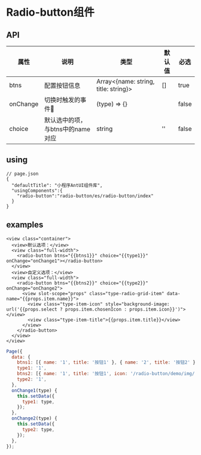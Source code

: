 # Radio-button组件


## API

| 属性 | 说明 | 类型 | 默认值 | 必选 |
|----|----|----|----|----|
| btns | 配置按钮信息 | Array<{name: string, title: string}> | [] | true |
| onChange | 切换时触发的事件 | (type) => {} |  | false |
| choice | 默认选中的项，与btns中的name对应 | string | '' | false |

## using

```
// page.json
{
  "defaultTitle": "小程序AntUI组件库",
  "usingComponents":{
    "radio-button":"radio-button/es/radio-button/index"
  }
}
```

## examples

```axml
<view class="container">
  <view>默认选项：</view>
  <view class="full-width">
    <radio-button btns="{{btns1}}" choice="{{type1}}" onChange="onChange1"></radio-button>
  </view>
  <view>自定义选项：</view>
  <view class="full-width">
    <radio-button btns="{{btns2}}" choice="{{type2}}" onChange="onChange2">
      <view slot-scope="props" class="type-radio-grid-item" data-name="{{props.item.name}}">
        <view class="type-item-icon" style="background-image: url('{{props.select ? props.item.chosenIcon : props.item.icon}}')"></view>
        <view class="type-item-title">{{props.item.title}}</view>
      </view>
    </radio-button>
  </view>
</view>
```

```js
Page({
  data: {
    btns1: [{ name: '1', title: '按钮1' }, { name: '2', title: '按钮2' }, { name: '3', title: '按钮3' }],
    type1: '1',
    btns2: [{ name: '1', title: '按钮1', icon: '/radio-button/demo/img/unlike.png', chosenIcon: '/radio-button/demo/img/like.png' }, { name: '2', title: '按钮2', icon: '/radio-button/demo/img/unlike.png', chosenIcon: '/radio-button/demo/img/like.png' }, { name: '3', title: '按钮3', icon: '/radio-button/demo/img/unlike.png', chosenIcon: '/radio-button/demo/img/like.png' }],
    type2: '1',
  },
  onChange1(type) {
    this.setData({
      type1: type,
    });
  },
  onChange2(type) {
    this.setData({
      type2: type,
    });
  },
});

```
